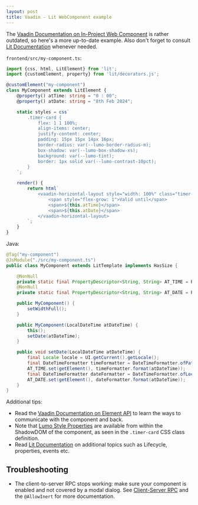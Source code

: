 ```yaml
---
layout: post
title: Vaadin - Lit WebComponent example
---
```


The [Vaadin Documentation on In-Project Web Component](https://vaadin.com/docs/latest/create-ui/web-components/an-in-project-web-component)
is rather outdated, so here's a more up-to-date example. Also don't forget to consult [Lit Documentation](https://lit.dev/docs/)
whenever needed.

`frontend/src/my-component.ts`:
```typescript
import {css, html, LitElement} from 'lit';
import {customElement, property} from 'lit/decorators.js';

@customElement("my-component")
class MyComponent extends LitElement {
	@property() atTime: string = "0 : 00";
	@property() atDate: string = "8th Feb 2024";

	static styles = css`
		.timer-card {
			flex: 1 1 100%;
			align-items: center;
			justify-content: center;
			padding: 15px 15px 14px 16px;
			border-radius: var(--lumo-border-radius-m);
			box-shadow: var(--lumo-box-shadow-xs);
			background: var(--lumo-tint);
			border: 1px solid var(--lumo-contrast-10pct);
		}
	`;

	render() {
		return html`
			<vaadin-horizontal-layout style="width: 100%" class="timer-card" theme="spacing">
				<span style="flex-grow: 1">Valid until</span>
				<span>${this.atTime}</span>
				<span>${this.atDate}</span>
			</vaadin-horizontal-layout>
		`;
	}
}
```

Java:
```java
@Tag("my-component")
@JsModule("./src/my-component.ts")
public class MyComponent extends LitTemplate implements HasSize {

	@NonNull
	private static final PropertyDescriptor<String, String> AT_TIME = PropertyDescriptors.propertyWithDefault("atTime", "0 : 00");
	@NonNull
	private static final PropertyDescriptor<String, String> AT_DATE = PropertyDescriptors.propertyWithDefault("atDate", "");

	public MyComponent() {
		setWidthFull();
	}

	public MyComponent(LocalDateTime atDateTime) {
		this();
		setDate(atDateTime);
	}

	public void setDate(LocalDateTime atDateTime) {
		final Locale locale = UI.getCurrent().getLocale();
		final DateTimeFormatter timeFormatter = DateTimeFormatter.ofPattern("H : mm", locale);
		AT_TIME.set(getElement(), timeFormatter.format(atDateTime));
		final DateTimeFormatter dateFormatter = DateTimeFormatter.ofLocalizedDate(FormatStyle.MEDIUM).withLocale(locale);
		AT_DATE.set(getElement(), dateFormatter.format(atDateTime));
	}
}
```

Additional tips:

* Read the [Vaadin Documentation on Element API](https://vaadin.com/docs/latest/create-ui/element-api) to learn the ways to communicate with the component and back.
* Note that [Lumo Style Properties](https://vaadin.com/docs/latest/styling/lumo/lumo-style-properties) are available from within the ShadowDOM
  of the component, as seen in the `.timer-card` CSS class definition.
* Read [Lit Documentation](https://lit.dev/docs/) on additional topics such as Lifecycle, properties, events etc.

## Troubleshooting

* The client-to-server RPC stops working: make sure your component is enabled and not covered by a modal dialog. See [Client-Server RPC](https://vaadin.com/docs/latest/create-ui/element-api/client-server-rpc)
  and the `@AllowInert` for more documentation.
